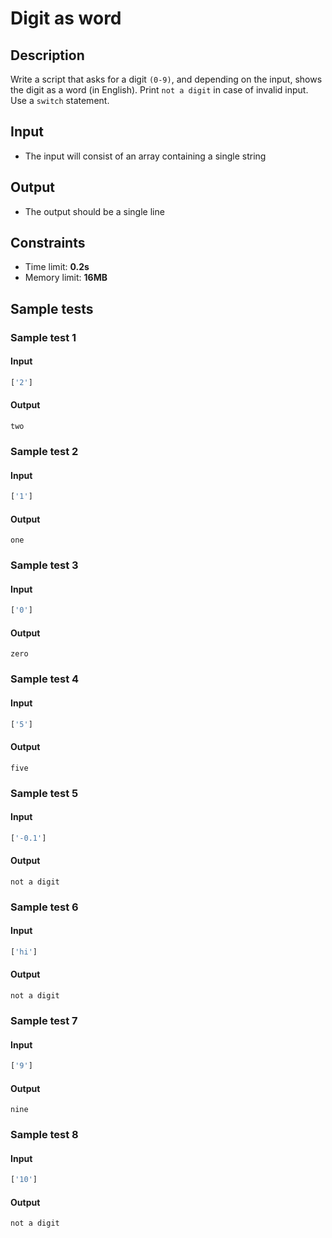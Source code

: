 # Digit as word

## Description
Write a script that asks for a digit `(0-9)`, and depending on the input, shows the digit as a word (in English).
Print `not a digit` in case of invalid input.
Use a `switch` statement.

## Input
- The input will consist of an array containing a single string

## Output
- The output should be a single line

## Constraints
- Time limit: **0.2s**
- Memory limit: **16MB**

## Sample tests

### Sample test 1

#### Input
```js
['2']
```

#### Output
```
two
```

### Sample test 2

#### Input
```js
['1']
```

#### Output
```
one
```

### Sample test 3

#### Input
```js
['0']
```

#### Output
```
zero
```

### Sample test 4

#### Input
```js
['5']
```

#### Output
```
five
```

### Sample test 5

#### Input
```js
['-0.1']
```

#### Output
```
not a digit
```

### Sample test 6

#### Input
```js
['hi']
```

#### Output
```
not a digit
```

### Sample test 7

#### Input
```js
['9']
```

#### Output
```
nine
```

### Sample test 8

#### Input
```js
['10']
```

#### Output
```
not a digit
```